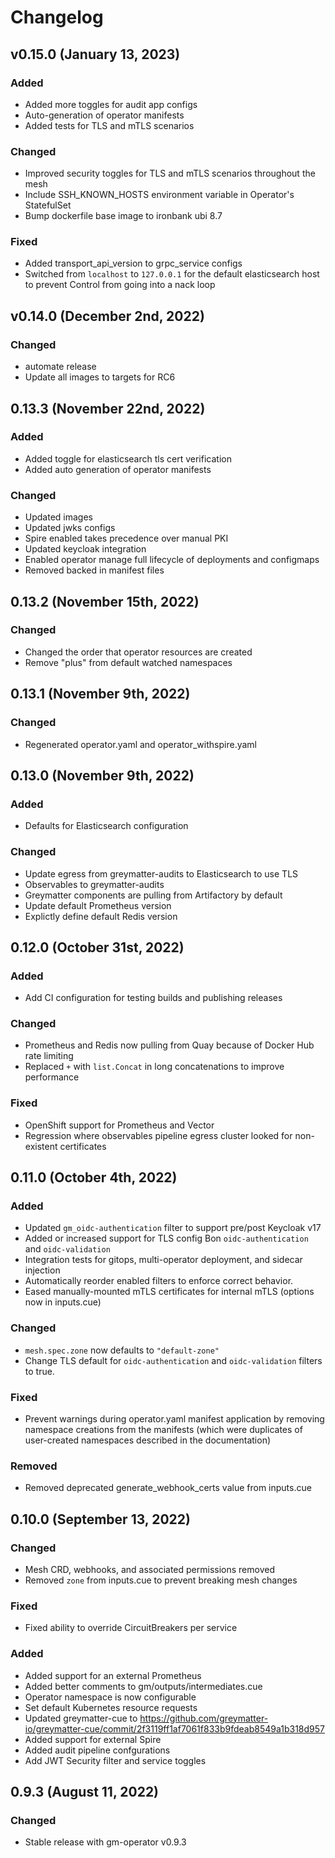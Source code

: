# Changelog

## v0.15.0 (January 13, 2023)

### Added

- Added more toggles for audit app configs
- Auto-generation of operator manifests
- Added tests for TLS and mTLS scenarios

### Changed

- Improved security toggles for TLS and mTLS scenarios throughout the mesh
- Include SSH_KNOWN_HOSTS environment variable in Operator's StatefulSet
- Bump dockerfile base image to ironbank ubi 8.7

### Fixed

- Added transport_api_version to grpc_service configs
- Switched from `localhost` to `127.0.0.1` for the default elasticsearch host
  to prevent Control from going into a nack loop

## v0.14.0 (December 2nd, 2022)

### Changed

- automate release
- Update all images to targets for RC6

## 0.13.3 (November 22nd, 2022)

### Added

- Added toggle for elasticsearch tls cert verification
- Added auto generation of operator manifests

### Changed

- Updated images
- Updated jwks configs
- Spire enabled takes precedence over manual PKI
- Updated keycloak integration
- Enabled operator manage full lifecycle of deployments and configmaps
- Removed backed in manifest files

## 0.13.2 (November 15th, 2022)

### Changed

- Changed the order that operator resources are created
- Remove "plus" from default watched namespaces

## 0.13.1 (November 9th, 2022)

### Changed

- Regenerated operator.yaml and operator_withspire.yaml

## 0.13.0 (November 9th, 2022)

### Added

- Defaults for Elasticsearch configuration

### Changed

- Update egress from greymatter-audits to Elasticsearch to use TLS
- Observables to greymatter-audits
- Greymatter components are pulling from Artifactory by default
- Update default Prometheus version
- Explictly define default Redis version

## 0.12.0 (October 31st, 2022)

### Added

- Add CI configuration for testing builds and publishing releases

### Changed

- Prometheus and Redis now pulling from Quay because of Docker Hub rate limiting
- Replaced `+` with `list.Concat` in long concatenations to improve performance

### Fixed

- OpenShift support for Prometheus and Vector
- Regression where observables pipeline egress cluster looked for non-existent certificates

## 0.11.0 (October 4th, 2022)

### Added

- Updated `gm_oidc-authentication` filter to support pre/post Keycloak v17 
- Added or increased support for TLS config Bon `oidc-authentication` and `oidc-validation`
- Integration tests for gitops, multi-operator deployment, and sidecar injection
- Automatically reorder enabled filters to enforce correct behavior.
- Eased manually-mounted mTLS certificates for internal mTLS (options now in inputs.cue)

### Changed

- `mesh.spec.zone` now defaults to `"default-zone"`
- Change TLS default for `oidc-authentication` and `oidc-validation` filters to true.

### Fixed 

- Prevent warnings during operator.yaml manifest application by removing namespace creations from the manifests (which were duplicates of user-created namespaces described in the documentation)

### Removed

- Removed deprecated generate_webhook_certs value from inputs.cue

## 0.10.0 (September 13, 2022)

### Changed

- Mesh CRD, webhooks, and associated permissions removed
- Removed `zone` from inputs.cue to prevent breaking mesh changes

### Fixed

- Fixed ability to override CircuitBreakers per service

### Added

- Added support for an external Prometheus
- Added better comments to gm/outputs/intermediates.cue
- Operator namespace is now configurable
- Set default Kubernetes resource requests
- Updated greymatter-cue to https://github.com/greymatter-io/greymatter-cue/commit/2f3119ff1af7061f833b9fdeab8549a1b318d957
- Added support for external Spire
- Added audit pipeline confgurations
- Add JWT Security filter and service toggles

## 0.9.3 (August 11, 2022)

### Changed

- Stable release with gm-operator v0.9.3
